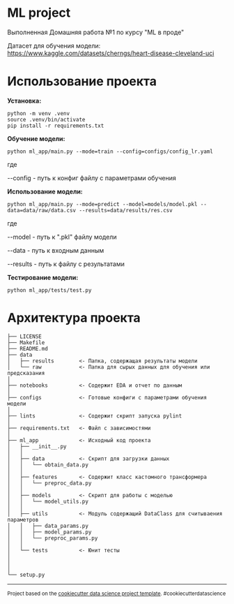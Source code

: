 ML project
==============================

Выполненная Домашняя работа №1 по курсу "ML в проде"

Датасет для обучения модели: https://www.kaggle.com/datasets/cherngs/heart-disease-cleveland-uci

Использование проекта
==============================
**Установка:**
~~~
python -m venv .venv
source .venv/bin/activate
pip install -r requirements.txt
~~~

**Обучение модели:**
~~~
python ml_app/main.py --mode=train --config=configs/config_lr.yaml
~~~
где

--config - путь к конфиг файлу с параметрами обучения

**Использование модели:**
~~~
python ml_app/main.py --mode=predict --model=models/model.pkl --data=data/raw/data.csv --results=data/results/res.csv
~~~
где

--model - путь к ".pkl" файлу модели

--data - путь к входным данным

--results - путь к файлу с результатами

**Тестирование модели:**
~~~
python ml_app/tests/test.py
~~~



Архитектура проекта
==============================

    ├── LICENSE
    ├── Makefile           
    ├── README.md          
    ├── data
    │   ├── results        <- Папка, содержащая результаты модели
    │   └── raw            <- Папка для сырых данных для обучения или предсказания
    │
    ├── notebooks          <- Содержит EDA и отчет по данным
    │
    ├── configs            <- Готовые конфиги с параметрами обучения модели
    │
    ├── lints              <- Содержит скрипт запуска pylint
    │
    ├── requirements.txt   <- Файл с зависимостями
    │
    ├── ml_app             <- Исходный код проекта
    │   ├── __init__.py    
    │   │
    │   ├── data           <- Скрипт для загрузки данных
    │   │   └── obtain_data.py
    │   │
    │   ├── features       <- Содержит класс кастомного трансформера
    │   │   └── preproc_data.py
    │   │
    │   ├── models         <- Скрипт для работы с моделью
    │   │   └── model_utils.py
    │   │
    │   ├── utils          <- Модуль содержащий DataClass для считываения параметров
    │   │   ├── data_params.py
    │   │   ├── model_params.py
    │   │   └── preproc_params.py
    │   │
    │   └── tests          <- Юнит тесты
    │
    │
    │
    └── setup.py            


--------

<p><small>Project based on the <a target="_blank" href="https://drivendata.github.io/cookiecutter-data-science/">cookiecutter data science project template</a>. #cookiecutterdatascience</small></p>
